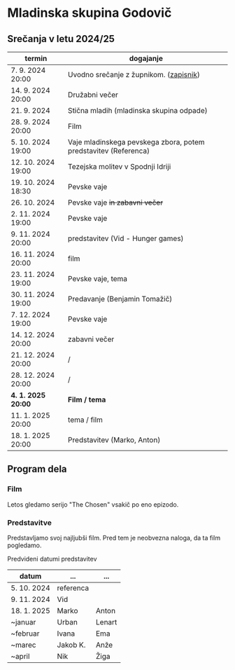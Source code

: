 # Mladinska skupina Godovič

## Srečanja v letu 2024/25

termin | dogajanje
-------|-----------
7\. 9. 2024 20:00 | Uvodno srečanje z župnikom. ([zapisnik](./predlogi.md))
14\. 9. 2024 20:00 | Družabni večer
21\. 9. 2024 | Stična mladih (mladinska skupina odpade)
28\. 9. 2024 20:00 | Film
5\. 10. 2024 19:00 | Vaje mladinskega pevskega zbora, potem predstavitev (Referenca)
12\. 10. 2024 19:00 | Tezejska molitev v Spodnji Idriji
19\. 10. 2024 18:30 | Pevske vaje
26\. 10. 2024 | Pevske vaje <del>in zabavni večer</del>
2\. 11. 2024 19:00 | Pevske vaje
9\. 11. 2024 20:00 | predstavitev (Vid - Hunger games)
16\. 11. 2024 20:00 | film
23\. 11. 2024 19:00 | Pevske vaje, tema
30\. 11. 2024 19:00 | Predavanje (Benjamin Tomažič)
7\. 12. 2024 19:00 | Pevske vaje
14\. 12. 2024 20:00 | zabavni večer
21\. 12. 2024 20:00 | /
28\. 12. 2024 20:00 | /
**4\. 1. 2025 20:00** | **Film / tema**
11\. 1. 2025 20:00 | tema / film
18\. 1. 2025 20:00 | Predstavitev (Marko, Anton)


## Program dela
### Film
Letos gledamo serijo "The Chosen" vsakič po eno epizodo.
### Predstavitve
Predstavljamo svoj najljubši film. Pred tem je neobvezna naloga, da ta film pogledamo.

Predvideni datumi predstavitev

datum | ... | ...
------|-----|-----
5\. 10. 2024 | referenca
9\. 11. 2024 | Vid
18\. 1. 2025 | Marko | Anton
~januar | Urban | Lenart
~februar | Ivana | Ema
~marec | Jakob K. | Anže
~april | Nik | Žiga

